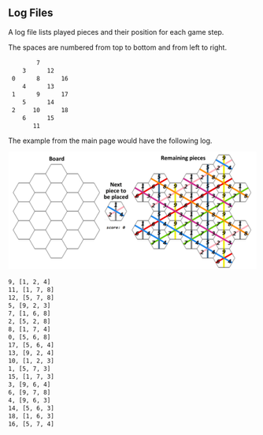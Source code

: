 ## Log Files

A log file lists played pieces and their position for each game step.

The spaces are numbered from top to bottom and from left to right.

```
        7
    3      12
 0      8      16
    4      13
 1      9      17
    5      14
 2     10      18
    6      15
       11
```

The example from the main page would have the following log.

![example](../images/example_compressed.gif)

```
9, [1, 2, 4]
11, [1, 7, 8]
12, [5, 7, 8]
5, [9, 2, 3]
7, [1, 6, 8]
2, [5, 2, 8]
8, [1, 7, 4]
0, [5, 6, 8]
17, [5, 6, 4]
13, [9, 2, 4]
10, [1, 2, 3]
1, [5, 7, 3]
15, [1, 7, 3]
3, [9, 6, 4]
6, [9, 7, 8]
4, [9, 6, 3]
14, [5, 6, 3]
18, [1, 6, 3]
16, [5, 7, 4]

``` 